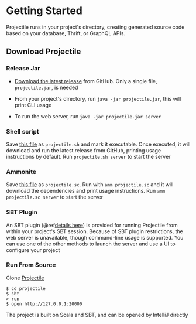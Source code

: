 # Getting Started

Projectile runs in your project's directory, creating generated source code based on your database, Thrift, or GraphQL APIs.


## Download Projectile

### Release Jar

- [Download the latest release]((https://github.com/Kyleu/projectile/releases)) from GitHub. Only a single file, `projectile.jar`, is needed

- From your project's directory, run `java -jar projectile.jar`, this will print CLI usage

- To run the web server, run `java -jar projectile.jar server`


### Shell script

Save [this file](https://raw.githubusercontent.com/KyleU/projectile/master/bin/projectile.sh) as `projectile.sh` and mark it executable. 
Once executed, it will download and run the latest release from GitHub, printing usage instructions by default.
Run `projectile.sh server` to start the server


### Ammonite

Save [this file](https://raw.githubusercontent.com/KyleU/projectile/master/bin/projectile.sc) as `projectile.sc`. 
Run with `amm projectile.sc` and it will download the dependencies and print usage instructions. 
Run `amm projectile.sc server` to start the server


### SBT Plugin

An SBT plugin (@ref[details here](codegen/sbt-plugin.md)) is provided for running Projectile from within your project's SBT session.
Because of SBT plugin restrictions, the web server is unavailable, though command-line usage is supported. 
You can use one of the other methods to launch the server and use a UI to configure your project


### Run From Source

Clone [Projectile](https://github.com/Kyleu/projectile)

```shell
$ cd projectile
$ sbt
> run
$ open http://127.0.0.1:20000
```

The project is built on Scala and SBT, and can be opened by IntelliJ directly
